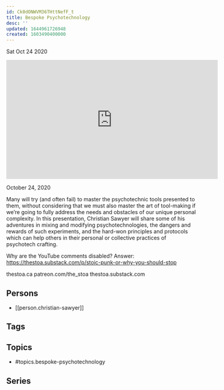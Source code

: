 ```yaml
---
id: Ck0dONWVM36THttNefF_t
title: Bespoke Psychotechnology
desc: ''
updated: 1644961726948
created: 1603490400000
---
```





Sat Oct 24 2020

<iframe width="560" height="315" src="https://www.youtube.com/embed/aZ2xpIZFjco" title="Bespoke Psychotechnology w/ Christian Sawyer" frameborder="0" allow="accelerometer; autoplay; clipboard-write; encrypted-media; gyroscope; picture-in-picture" allowfullscreen ></iframe>

October 24, 2020

Many will try (and often fail) to master the psychotechnic tools presented to them, without considering that we must also master the art of tool-making if we’re going to fully address the needs and obstacles of our unique personal complexity.  In this presentation, Christian Sawyer will share some of his adventures in mixing and modifying psychotechnologies, the dangers and rewards of such experiments, and the hard-won principles and protocols which can help others in their personal or collective practices of psychotech crafting.

Why are the YouTube comments disabled? Answer: https://thestoa.substack.com/p/stoic-punk-or-why-you-should-stop

thestoa.ca
patreon.com/the_stoa
thestoa.substack.com

## Persons

- [[person.christian-sawyer]]

## Tags



## Topics

- #topics.bespoke-psychotechnology

## Series



